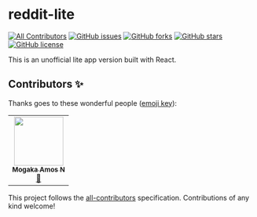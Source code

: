# reddit-lite
<!-- ALL-CONTRIBUTORS-BADGE:START - Do not remove or modify this section -->
[![All Contributors](https://img.shields.io/badge/all_contributors-1-orange.svg?style=flat-square)](#contributors-)
[![GitHub issues](https://img.shields.io/github/issues/Mogakamo/reddit-lite)](https://github.com/Mogakamo/reddit-lite/issues)
[![GitHub forks](https://img.shields.io/github/forks/Mogakamo/reddit-lite)](https://github.com/Mogakamo/reddit-lite/network)
[![GitHub stars](https://img.shields.io/github/stars/Mogakamo/reddit-lite)](https://github.com/Mogakamo/reddit-lite/stargazers)
[![GitHub license](https://img.shields.io/github/license/Mogakamo/reddit-lite)](https://github.com/Mogakamo/reddit-lite/blob/main/LICENSE)

<!-- ALL-CONTRIBUTORS-BADGE:END -->
This is an unofficial lite app version built with React.
## Contributors ✨

Thanks goes to these wonderful people ([emoji key](https://allcontributors.org/docs/en/emoji-key)):

<!-- ALL-CONTRIBUTORS-LIST:START - Do not remove or modify this section -->
<!-- prettier-ignore-start -->
<!-- markdownlint-disable -->
<table>
  <tr>
    <td align="center"><a href="https://github.com/Mogakamo"><img src="https://avatars.githubusercontent.com/u/61131314?v=4?s=100" width="100px;" alt=""/><br /><sub><b>Mogaka Amos N</b></sub></a><br /><a href="#design-Mogakamo" title="Design">🎨</a></td>
  </tr>
</table>

<!-- markdownlint-restore -->
<!-- prettier-ignore-end -->

<!-- ALL-CONTRIBUTORS-LIST:END -->

This project follows the [all-contributors](https://github.com/all-contributors/all-contributors) specification. Contributions of any kind welcome!
